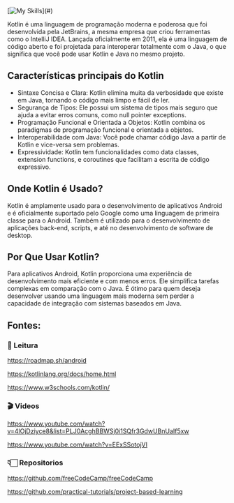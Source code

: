[![My Skills](https://skillicons.dev/icons?i=kotlin,)](#)

Kotlin é uma linguagem de programação moderna e poderosa que foi desenvolvida pela JetBrains, a mesma empresa que criou ferramentas como o IntelliJ IDEA. Lançada oficialmente em 2011, ela é uma linguagem de código aberto e foi projetada para interoperar totalmente com o Java, o que significa que você pode usar Kotlin e Java no mesmo projeto.

## Características principais do Kotlin
- Sintaxe Concisa e Clara: Kotlin elimina muita da verbosidade que existe em Java, tornando o código mais limpo e fácil de ler.
- Segurança de Tipos: Ele possui um sistema de tipos mais seguro que ajuda a evitar erros comuns, como null pointer exceptions.
- Programação Funcional e Orientada a Objetos: Kotlin combina os paradigmas de programação funcional e orientada a objetos.
- Interoperabilidade com Java: Você pode chamar código Java a partir de Kotlin e vice-versa sem problemas.
- Expressividade: Kotlin tem funcionalidades como data classes, extension functions, e coroutines que facilitam a escrita de código expressivo.
## Onde Kotlin é Usado?
Kotlin é amplamente usado para o desenvolvimento de aplicativos Android e é oficialmente suportado pelo Google como uma linguagem de primeira classe para o Android. Também é utilizado para o desenvolvimento de aplicações back-end, scripts, e até no desenvolvimento de software de desktop.

## Por Que Usar Kotlin?
Para aplicativos Android, Kotlin proporciona uma experiência de desenvolvimento mais eficiente e com menos erros.
Ele simplifica tarefas complexas em comparação com o Java.
É ótimo para quem deseja desenvolver usando uma linguagem mais moderna sem perder a capacidade de integração com sistemas baseados em Java.

## Fontes:
### 📖 Leitura
https://roadmap.sh/android

https://kotlinlang.org/docs/home.html

https://www.w3schools.com/kotlin/
### 🎬 Videos
https://www.youtube.com/watch?v=4lOjDziyce8&list=PLJ0AcghBBWSj0i1SQfr3GdwUBnUaIf5xw

https://www.youtube.com/watch?v=EExSSotojVI

### 👇🏻 Repositorios
https://github.com/freeCodeCamp/freeCodeCamp

https://github.com/practical-tutorials/project-based-learning

